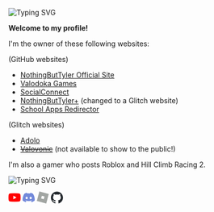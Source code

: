 <!--<a href="https://git.io/typing-svg">-->
<img src="https://readme-typing-svg.demolab.com?font=Comic+Sans+MS&pause=1000&color=00FFFF&center=true&vCenter=true&width=435&lines=NothingButTyler;Roblox%2FHCR2+content+creator;A+YouTuber+with+7.47k+subscribers;Owner+of+several+websites;%3A)" alt="Typing SVG" /><!--</a>-->

**Welcome to my profile!**

I'm the owner of these following websites:

(GitHub websites)
- <a href="//nothingbuttyler.github.io">NothingButTyler Official Site</a>
- <a href="//valodokagames.github.io">Valodoka Games</a>
- <a href="//social-connect.github.io">SocialConnect</a>
- <a href="//nothingbuttylerplus.github.io">NothingButTyler+</a> (changed to a Glitch website)
- <a href="//schoolappsredirector.github.io">School Apps Redirector</a>

(Glitch websites)
- <a href="//adolo.glitch.me">Adolo</a>
- <a href="//#" disabled><s>Valovonic</s></a> (not available to show to the public!)

I'm also a gamer who posts Roblox and Hill Climb Racing 2.

<!--<a href="https://git.io/typing-svg">-->
<img src="https://readme-typing-svg.demolab.com?font=Comic+Sans+MS&pause=1000&color=00FFFF&center=true&vCenter=true&width=435&lines=Social+Media;Check+out+all+the+social+media+I+have;Subscribe+to+my+YouTube+channel!;%3A)" alt="Typing SVG" /><!--</a>-->

<a href="//youtube.com/@NothingButTyler">![YouTube SVG](https://github.com/NothingButTyler/NothingButTyler/blob/main/svg/youtube.svg)</a>
<a href="//discord.gg/qyxZCzZXaf">![Discord SVG](https://github.com/NothingButTyler/NothingButTyler/blob/main/svg/discord.svg)</a>
<a href="//web.roblox.com/users/3112388514/profile?RedirectedByGitHub=true">![Roblox SVG](https://github.com/NothingButTyler/NothingButTyler/blob/main/svg/roblox.svg)</a>
<a href="//github.com/NothingButTyler">![GitHub SVG](https://github.com/NothingButTyler/NothingButTyler/blob/main/svg/github.svg)</a>
